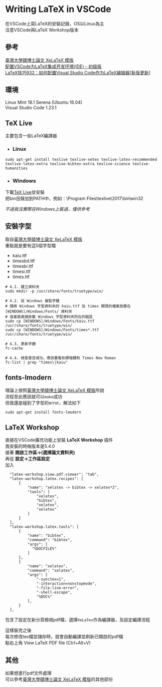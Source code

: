# Writing LaTeX in VSCode
在VSCode上寫LaTeX的安裝記錄，OS以Linux為主  
注意VSCode與LaTeX Workshop版本

## 參考
[臺灣大學碩博士論文 XeLaTeX 模版](https://github.com/shaform/ntu-thesis/wiki)  
[配置VSCode为LaTeX集成开发环境(IDE) - 初级版](https://zhuanlan.zhihu.com/p/31883018)  
[LaTeX技巧932：如何配置Visual Studio Code作为LaTeX编辑器[新版更新]](http://www.latexstudio.net/archives/12260)

## 環境
Linux Mint 18.1 Serena (Ubuntu 16.04)  
Visual Studio Code 1.23.1  

## TeX Live
主要包含一些LaTeX編譯器
* ### Linux
```shell=
sudo apt-get install texlive texlive-xetex texlive-latex-recommended texlive-latex-extra texlive-bibtex-extra texlive-science texlive-humanities
```
* ### Windows
下載[TeX Live](https://www.tug.org/texlive/acquire-netinstall.html)並安裝  
把bin目錄加到PATH中，例如：\Program Files\texlive\2017\bin\win32

*不過我沒實際在Windows上裝過，僅供參考*

## 安裝字型
取自[臺灣大學碩博士論文 XeLaTeX 模版](https://github.com/shaform/ntu-thesis/wiki)  
重點就是要有這5個字型檔
* kaiu.ttf
* timesbd.ttf
* timesbi.ttf
* timesi.ttf
* times.ttf
```shell=
# 4.1. 建立資料夾
sudo mkdir -p /usr/share/fonts/truetype/win/

# 4.2. 從 Windows 複製字體
# 請將 Windows 字型資料夾的 kaiu.ttf 及 times 開頭的檔案放置在 [WINDOWS]/Windows/Fonts/ 資料夾
# 或者是直接掛載 Windows 字型資料夾所在的磁區
sudo cp [WINDOWS]/Windows/Fonts/kaiu.ttf /usr/share/fonts/truetype/win/
sudo cp [WINDOWS]/Windows/Fonts/times*.ttf /usr/share/fonts/truetype/win/

# 4.3. 更新字體
fc-cache

# 4.4. 檢查是否成功，應該要看到標楷體和 Times New Roman
fc-list | grep "times\|kaiu"
```

## fonts-lmodern
理論上按照[臺灣大學碩博士論文 XeLaTeX 模版](https://github.com/shaform/ntu-thesis/wiki)所說  
流程至此應該就可以```make```成功  
但我還是碰到了字型的error，解法如下
```shell=
sudo apt-get install fonts-lmodern
```

## LaTeX Workshop
直接在VSCode擴充功能上安裝 **LaTeX Workshop** 插件  
我安裝的時候版本是5.4.0  
接著 **開啟工作區->(選擇論文資料夾)**  
再從 **設定->工作區設定**  
加入
```json=
  "latex-workshop.view.pdf.viewer": "tab",
  "latex-workshop.latex.recipes": [
      {
          "name": "xelatex -> bibtex -> xelatex*2",
          "tools": [
              "xelatex",
              "bibtex",
              "xelatex",
              "xelatex"
          ]
      }
  ],
  "latex-workshop.latex.tools": [
      {
          "name": "bibtex",
          "command": "bibtex",
          "args": [
            "%DOCFILE%"
          ]
      },
      {
          "name": "xelatex",
          "command": "xelatex",
          "args": [
              "-synctex=1",
              "-interaction=nonstopmode",
              "-file-line-error",
              "-shell-escape",
              "%DOC%"
          ],
      }
  ],
```
包含了設定在新分頁檢視pdf檔，選擇```XeLaTex```作為編譯器，及設定編譯流程  

這樣裝完之後  
每次修改tex檔並儲存時，就會自動編譯並刷新已開啟的pdf檔  
點右上角 View LaTeX PDF file (Ctrl+Alt+V)

## 其他
如果想進行pdf文件處理  
可以參考[臺灣大學碩博士論文 XeLaTeX 模版](https://github.com/shaform/ntu-thesis/wiki)的其他部份
